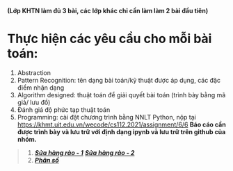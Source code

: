 **(Lớp KHTN làm đủ 3 bài, các lớp khác chỉ cần làm làm 2 bài đầu tiên)**

# Thực hiện các yêu cầu cho mỗi bài toán:
  1. Abstraction
  2. Pattern Recognition: tên dạng bài toán/kỹ thuật được áp dụng, các đặc điểm nhận dạng
  3. Algorithm designed: thuật toán để giải quyết bài toán (trình bày bằng mã giả/ lưu đồ)
  4. Đánh giá độ phức tạp thuật toán
  5. Programming: cài đặt chương trình bằng NNLT Python, nộp tại https://khmt.uit.edu.vn/wecode/cs112.2021/assignment/6/6
**Báo cáo cần được trình bày và lưu trữ với định dạng ipynb và lưu trữ trên github của nhóm.**

 >1. [__*Sửa hàng rào - 1*__](https://github.com/trong-khanh-1109/CS112.L21.KHCL/blob/2a8e2c27a63455f48d27780f2abf0a765fa09686/Assignments%20%234/Su%CC%9B%CC%89a%20ha%CC%80ng%20ra%CC%80o%20-%201.png)
 >[__*Sửa hàng rào - 2*__](https://github.com/trong-khanh-1109/CS112.L21.KHCL/blob/f97d9e764977ae0cc186d9a8a86686deb73619ed/Assignments%20%234/Su%CC%9B%CC%89a%20ha%CC%80ng%20ra%CC%80o%20-%202.png)
 >2. [__*Phân số*__](https://github.com/trong-khanh-1109/CS112.L21.KHCL/blob/b6dacf9f922be17143ba3053981281d1e3853b6f/Assignments%20%234/Pha%CC%82n%20so%CC%82%CC%81.png)
